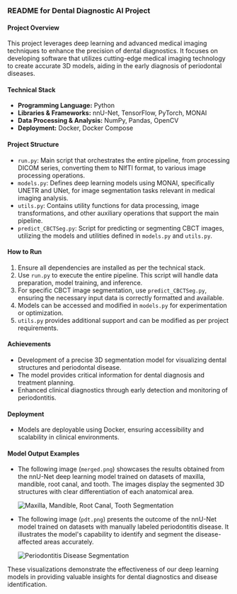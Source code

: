 
### README for Dental Diagnostic AI Project

#### Project Overview
This project leverages deep learning and advanced medical imaging techniques to enhance the precision of dental diagnostics. It focuses on developing software that utilizes cutting-edge medical imaging technology to create accurate 3D models, aiding in the early diagnosis of periodontal diseases.

#### Technical Stack
- **Programming Language:** Python
- **Libraries & Frameworks:** nnU-Net, TensorFlow, PyTorch, MONAI
- **Data Processing & Analysis:** NumPy, Pandas, OpenCV
- **Deployment:** Docker, Docker Compose

#### Project Structure
- `run.py`: Main script that orchestrates the entire pipeline, from processing DICOM series, converting them to NIfTI format, to various image processing operations.
- `models.py`: Defines deep learning models using MONAI, specifically UNETR and UNet, for image segmentation tasks relevant in medical imaging analysis.
- `utils.py`: Contains utility functions for data processing, image transformations, and other auxiliary operations that support the main pipeline.
- `predict_CBCTSeg.py`: Script for predicting or segmenting CBCT images, utilizing the models and utilities defined in `models.py` and `utils.py`.

#### How to Run
1. Ensure all dependencies are installed as per the technical stack.
2. Use `run.py` to execute the entire pipeline. This script will handle data preparation, model training, and inference.
3. For specific CBCT image segmentation, use `predict_CBCTSeg.py`, ensuring the necessary input data is correctly formatted and available.
4. Models can be accessed and modified in `models.py` for experimentation or optimization.
5. `utils.py` provides additional support and can be modified as per project requirements.

#### Achievements
- Development of a precise 3D segmentation model for visualizing dental structures and periodontal disease.
- The model provides critical information for dental diagnosis and treatment planning.
- Enhanced clinical diagnostics through early detection and monitoring of periodontitis.

#### Deployment
- Models are deployable using Docker, ensuring accessibility and scalability in clinical environments.

#### Model Output Examples
- The following image (`merged.png`) showcases the results obtained from the nnU-Net deep learning model trained on datasets of maxilla, mandible, root canal, and tooth. The images display the segmented 3D structures with clear differentiation of each anatomical area.
  
  ![Maxilla, Mandible, Root Canal, Tooth Segmentation](merged.png)

- The following image (`pdt.png`) presents the outcome of the nnU-Net model trained on datasets with manually labeled periodontitis disease. It illustrates the model's capability to identify and segment the disease-affected areas accurately.
  
  ![Periodontitis Disease Segmentation](pdt.png)

These visualizations demonstrate the effectiveness of our deep learning models in providing valuable insights for dental diagnostics and disease identification.
